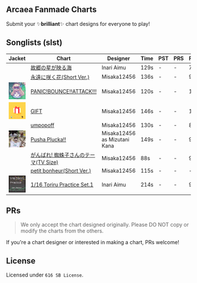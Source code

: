 ## Arcaea Fanmade Charts

Submit your ✨**brilliant**✨ chart designs for everyone to play!

## Songlists (slst)

| Jacket | Chart                                                   | Designer                     | Time | PST | PRS | FTR | BYD |
| ------ | ------------------------------------------------------- | ---------------------------- | ---- | --- | --- | --- | --- |
|  | [故郷の星が映る海](kokyonohoshi/)                          | Inari Aimu                   | 129s | -   | -   | 7   | -   |
|  | [永遠に咲く花(Short Ver.)](eiennisakuhana/)                | Misaka12456                  | 136s | -   | -   | 9+  | -   |
| ![panicbounceattack](panicbounceattack/base_256.jpg) | [PANIC!BOUNCE!!ATTACK!!!](panicbounceattack/)              | Misaka12456                  | 120s | -   | -   | 10+ | -   |
| ![gift](gift/base_256.jpg) | [GIFT](gift/)                                              | Misaka12456                  | 146s | -   | -   | 10  | -   |
|  | [umpopoff](umpopoff/)                                      | Misaka12456                  | 130s | -   | -   | 8   | ?   |
| ![pushaplucka](pushaplucka/base_256.jpg) | [Pusha Plucka!!](pushaplucka/)                             | Misaka12456 as Mizutani Kana | 149s | -   | -   | 9+  | -   |
|  | [がんばれ! 蜘蛛子さんのテーマ(TV Size)](ganbarekumokosan/) | Misaka12456                  | 88s  | -   | -   | 9+  | -   |
|  | [petit bonheur(Short Ver.)](petitbonheur/)              | Misaka12456                  | 115s | -   | -   | -   | 9   |
| ![tlrpone](tlrpone/base_256.jpg) | [1/16 Toriru Practice Set.1](tlrpone/)              | Inari Aimu                  | 214s | -   | -   | 9+   | -   |

## PRs

> We only accept the chart designed originally.
> Please DO NOT copy or modify the charts from the others.

If you're a chart designer or interested in making a chart,
PRs welcome!

## License

Licensed under `616 SB License`.
